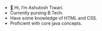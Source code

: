 - 👋 Hi, I’m Ashutosh Tiwari.
- Currently pursing B.Tech.
- Have some knowledge of HTML and CSS.
- Proficient with core java concepts.

<!---
ControllerKid/ControllerKid is a ✨ special ✨ repository because its `README.md` (this file) appears on your GitHub profile.
You can click the Preview link to take a look at your changes.
--->
